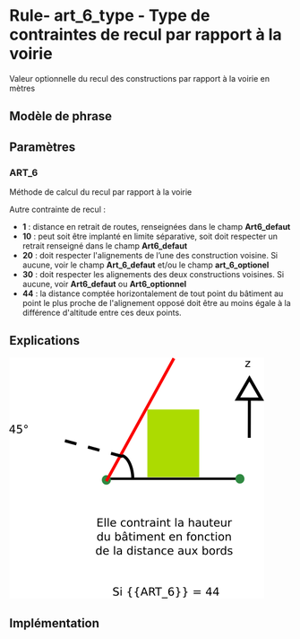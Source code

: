 # Rule- art_6_type -  Type de contraintes de recul par rapport à la voirie

Valeur optionnelle du recul des constructions par rapport à la voirie en mètres

## Modèle de phrase

## Paramètres

### ART_6

Méthode de calcul du recul par rapport à la voirie

Autre contrainte de recul :
-  **1** : distance en retrait de routes, renseignées dans le champ **Art6_defaut**
- **10** : peut soit être implanté en limite séparative, soit doit respecter un retrait renseigné dans le champ **Art6_defaut**
- **20** : doit respecter l'alignements de l’une des construction voisine. Si aucune, voir le champ **Art_6_defaut** et/ou le champ **art_6_optionel**
- **30** : doit respecter les alignements des deux constructions voisines. Si aucune, voir **Art6_defaut** ou **Art6_optionnel**
- **44** : la distance comptée horizontalement de tout point du bâtiment au point le plus proche de l'alignement opposé doit être au moins égale à la différence d'altitude entre ces deux points.



## Explications

![Image illustrant le recul par rapport à la voirie](img/rule-art-006type.png)

## Implémentation


